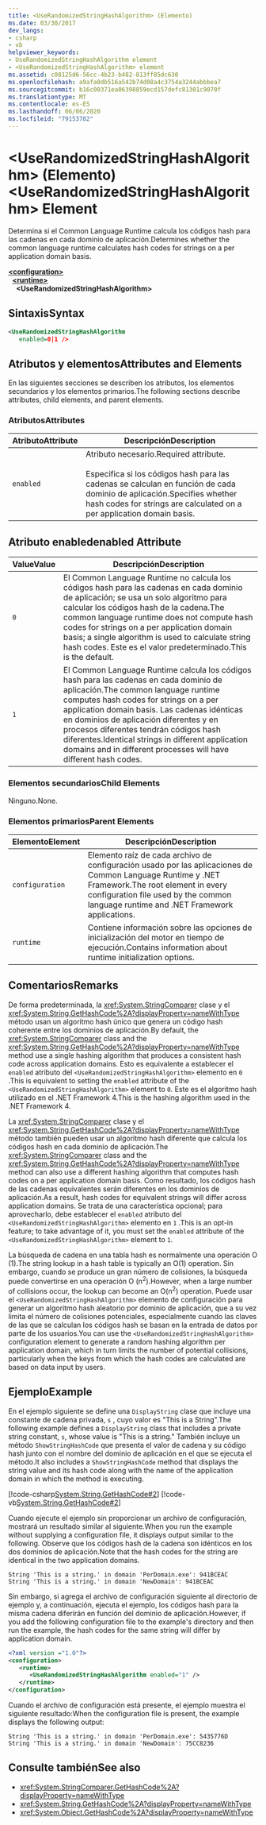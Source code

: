 ```yaml
---
title: <UseRandomizedStringHashAlgorithm> (Elemento)
ms.date: 03/30/2017
dev_langs:
- csharp
- vb
helpviewer_keywords:
- UseRandomizedStringHashAlgorithm element
- <UseRandomizedStringHashAlgorithm> element
ms.assetid: c08125d6-56cc-4b23-b482-813ff85dc630
ms.openlocfilehash: a9afa0db516a542b74d08a4c3754a3244abbbea7
ms.sourcegitcommit: b16c00371ea06398859ecd157defc81301c9070f
ms.translationtype: MT
ms.contentlocale: es-ES
ms.lasthandoff: 06/06/2020
ms.locfileid: "79153782"
---
```

# <a name="userandomizedstringhashalgorithm-element"></a><span data-ttu-id="29887-102">\<UseRandomizedStringHashAlgorithm> (Elemento)</span><span class="sxs-lookup"><span data-stu-id="29887-102">\<UseRandomizedStringHashAlgorithm> Element</span></span>
<span data-ttu-id="29887-103">Determina si el Common Language Runtime calcula los códigos hash para las cadenas en cada dominio de aplicación.</span><span class="sxs-lookup"><span data-stu-id="29887-103">Determines whether the common language runtime calculates hash codes for strings on a per application domain basis.</span></span>  
  
[**\<configuration>**](../configuration-element.md)\
&nbsp;&nbsp;[**\<runtime>**](runtime-element.md)\
&nbsp;&nbsp;&nbsp;&nbsp;**\<UseRandomizedStringHashAlgorithm>**  
  
## <a name="syntax"></a><span data-ttu-id="29887-104">Sintaxis</span><span class="sxs-lookup"><span data-stu-id="29887-104">Syntax</span></span>  
  
```xml  
<UseRandomizedStringHashAlgorithm
   enabled=0|1 />  
```  
  
## <a name="attributes-and-elements"></a><span data-ttu-id="29887-105">Atributos y elementos</span><span class="sxs-lookup"><span data-stu-id="29887-105">Attributes and Elements</span></span>  
 <span data-ttu-id="29887-106">En las siguientes secciones se describen los atributos, los elementos secundarios y los elementos primarios.</span><span class="sxs-lookup"><span data-stu-id="29887-106">The following sections describe attributes, child elements, and parent elements.</span></span>  
  
### <a name="attributes"></a><span data-ttu-id="29887-107">Atributos</span><span class="sxs-lookup"><span data-stu-id="29887-107">Attributes</span></span>  
  
|<span data-ttu-id="29887-108">Atributo</span><span class="sxs-lookup"><span data-stu-id="29887-108">Attribute</span></span>|<span data-ttu-id="29887-109">Descripción</span><span class="sxs-lookup"><span data-stu-id="29887-109">Description</span></span>|  
|---------------|-----------------|  
|`enabled`|<span data-ttu-id="29887-110">Atributo necesario.</span><span class="sxs-lookup"><span data-stu-id="29887-110">Required attribute.</span></span><br /><br /> <span data-ttu-id="29887-111">Especifica si los códigos hash para las cadenas se calculan en función de cada dominio de aplicación.</span><span class="sxs-lookup"><span data-stu-id="29887-111">Specifies whether hash codes for strings are calculated on a per application domain basis.</span></span>|  
  
## <a name="enabled-attribute"></a><span data-ttu-id="29887-112">Atributo enabled</span><span class="sxs-lookup"><span data-stu-id="29887-112">enabled Attribute</span></span>  
  
|<span data-ttu-id="29887-113">Value</span><span class="sxs-lookup"><span data-stu-id="29887-113">Value</span></span>|<span data-ttu-id="29887-114">Descripción</span><span class="sxs-lookup"><span data-stu-id="29887-114">Description</span></span>|  
|-----------|-----------------|  
|`0`|<span data-ttu-id="29887-115">El Common Language Runtime no calcula los códigos hash para las cadenas en cada dominio de aplicación; se usa un solo algoritmo para calcular los códigos hash de la cadena.</span><span class="sxs-lookup"><span data-stu-id="29887-115">The common language runtime does not compute hash codes for strings on a per application domain basis; a single algorithm is used to calculate string hash codes.</span></span> <span data-ttu-id="29887-116">Este es el valor predeterminado.</span><span class="sxs-lookup"><span data-stu-id="29887-116">This is the default.</span></span>|  
|`1`|<span data-ttu-id="29887-117">El Common Language Runtime calcula los códigos hash para las cadenas en cada dominio de aplicación.</span><span class="sxs-lookup"><span data-stu-id="29887-117">The common language runtime computes hash codes for strings on a per application domain basis.</span></span> <span data-ttu-id="29887-118">Las cadenas idénticas en dominios de aplicación diferentes y en procesos diferentes tendrán códigos hash diferentes.</span><span class="sxs-lookup"><span data-stu-id="29887-118">Identical strings in different application domains and in different processes will have different hash codes.</span></span>|  
  
### <a name="child-elements"></a><span data-ttu-id="29887-119">Elementos secundarios</span><span class="sxs-lookup"><span data-stu-id="29887-119">Child Elements</span></span>  
 <span data-ttu-id="29887-120">Ninguno.</span><span class="sxs-lookup"><span data-stu-id="29887-120">None.</span></span>  
  
### <a name="parent-elements"></a><span data-ttu-id="29887-121">Elementos primarios</span><span class="sxs-lookup"><span data-stu-id="29887-121">Parent Elements</span></span>  
  
|<span data-ttu-id="29887-122">Elemento</span><span class="sxs-lookup"><span data-stu-id="29887-122">Element</span></span>|<span data-ttu-id="29887-123">Descripción</span><span class="sxs-lookup"><span data-stu-id="29887-123">Description</span></span>|  
|-------------|-----------------|  
|`configuration`|<span data-ttu-id="29887-124">Elemento raíz de cada archivo de configuración usado por las aplicaciones de Common Language Runtime y .NET Framework.</span><span class="sxs-lookup"><span data-stu-id="29887-124">The root element in every configuration file used by the common language runtime and .NET Framework applications.</span></span>|  
|`runtime`|<span data-ttu-id="29887-125">Contiene información sobre las opciones de inicialización del motor en tiempo de ejecución.</span><span class="sxs-lookup"><span data-stu-id="29887-125">Contains information about runtime initialization options.</span></span>|  
  
## <a name="remarks"></a><span data-ttu-id="29887-126">Comentarios</span><span class="sxs-lookup"><span data-stu-id="29887-126">Remarks</span></span>  
 <span data-ttu-id="29887-127">De forma predeterminada, la <xref:System.StringComparer> clase y el <xref:System.String.GetHashCode%2A?displayProperty=nameWithType> método usan un algoritmo hash único que genera un código hash coherente entre los dominios de aplicación.</span><span class="sxs-lookup"><span data-stu-id="29887-127">By default, the <xref:System.StringComparer> class and the <xref:System.String.GetHashCode%2A?displayProperty=nameWithType> method use a single hashing algorithm that produces a consistent hash code across application domains.</span></span> <span data-ttu-id="29887-128">Esto es equivalente a establecer el `enabled` atributo del `<UseRandomizedStringHashAlgorithm>` elemento en `0` .</span><span class="sxs-lookup"><span data-stu-id="29887-128">This is equivalent to setting the `enabled` attribute of the `<UseRandomizedStringHashAlgorithm>` element to `0`.</span></span> <span data-ttu-id="29887-129">Este es el algoritmo hash utilizado en el .NET Framework 4.</span><span class="sxs-lookup"><span data-stu-id="29887-129">This is the hashing algorithm used in the .NET Framework 4.</span></span>  
  
 <span data-ttu-id="29887-130">La <xref:System.StringComparer> clase y el <xref:System.String.GetHashCode%2A?displayProperty=nameWithType> método también pueden usar un algoritmo hash diferente que calcula los códigos hash en cada dominio de aplicación.</span><span class="sxs-lookup"><span data-stu-id="29887-130">The <xref:System.StringComparer> class and the <xref:System.String.GetHashCode%2A?displayProperty=nameWithType> method can also use a different hashing algorithm that computes hash codes on a per application domain basis.</span></span> <span data-ttu-id="29887-131">Como resultado, los códigos hash de las cadenas equivalentes serán diferentes en los dominios de aplicación.</span><span class="sxs-lookup"><span data-stu-id="29887-131">As a result, hash codes for equivalent strings will differ across application domains.</span></span> <span data-ttu-id="29887-132">Se trata de una característica opcional; para aprovecharlo, debe establecer el `enabled` atributo del `<UseRandomizedStringHashAlgorithm>` elemento en `1` .</span><span class="sxs-lookup"><span data-stu-id="29887-132">This is an opt-in feature; to take advantage of it, you must set the `enabled` attribute of the `<UseRandomizedStringHashAlgorithm>` element to `1`.</span></span>  
  
 <span data-ttu-id="29887-133">La búsqueda de cadena en una tabla hash es normalmente una operación O (1).</span><span class="sxs-lookup"><span data-stu-id="29887-133">The string lookup in a hash table is typically an O(1) operation.</span></span> <span data-ttu-id="29887-134">Sin embargo, cuando se produce un gran número de colisiones, la búsqueda puede convertirse en una operación O (n<sup>2</sup>).</span><span class="sxs-lookup"><span data-stu-id="29887-134">However, when a large number of collisions occur, the lookup can become an O(n<sup>2</sup>) operation.</span></span> <span data-ttu-id="29887-135">Puede usar el `<UseRandomizedStringHashAlgorithm>` elemento de configuración para generar un algoritmo hash aleatorio por dominio de aplicación, que a su vez limita el número de colisiones potenciales, especialmente cuando las claves de las que se calculan los códigos hash se basan en la entrada de datos por parte de los usuarios.</span><span class="sxs-lookup"><span data-stu-id="29887-135">You can use the `<UseRandomizedStringHashAlgorithm>` configuration element to generate a random hashing algorithm per application domain, which in turn limits the number of potential collisions, particularly when the keys from which the hash codes are calculated are based on data input by users.</span></span>  
  
## <a name="example"></a><span data-ttu-id="29887-136">Ejemplo</span><span class="sxs-lookup"><span data-stu-id="29887-136">Example</span></span>  
 <span data-ttu-id="29887-137">En el ejemplo siguiente se define una `DisplayString` clase que incluye una constante de cadena privada, `s` , cuyo valor es "This is a String".</span><span class="sxs-lookup"><span data-stu-id="29887-137">The following example defines a `DisplayString` class that includes a private string constant, `s`, whose value is "This is a string."</span></span> <span data-ttu-id="29887-138">También incluye un método `ShowStringHashCode` que presenta el valor de cadena y su código hash junto con el nombre del dominio de aplicación en el que se ejecuta el método.</span><span class="sxs-lookup"><span data-stu-id="29887-138">It also includes a `ShowStringHashCode` method that displays the string value and its hash code along with the name of the application domain in which the method is executing.</span></span>  
  
 [!code-csharp[System.String.GetHashCode#2](../../../../../samples/snippets/csharp/VS_Snippets_CLR_System/system.String.GetHashCode/CS/perdomain.cs#2)]
 [!code-vb[System.String.GetHashCode#2](../../../../../samples/snippets/visualbasic/VS_Snippets_CLR_System/system.String.GetHashCode/VB/perdomain.vb#2)]  
  
 <span data-ttu-id="29887-139">Cuando ejecute el ejemplo sin proporcionar un archivo de configuración, mostrará un resultado similar al siguiente.</span><span class="sxs-lookup"><span data-stu-id="29887-139">When you run the example without supplying a configuration file, it displays output similar to the following.</span></span> <span data-ttu-id="29887-140">Observe que los códigos hash de la cadena son idénticos en los dos dominios de aplicación.</span><span class="sxs-lookup"><span data-stu-id="29887-140">Note that the hash codes for the string are identical in the two application domains.</span></span>  
  
```console
String 'This is a string.' in domain 'PerDomain.exe': 941BCEAC  
String 'This is a string.' in domain 'NewDomain': 941BCEAC  
```  
  
 <span data-ttu-id="29887-141">Sin embargo, si agrega el archivo de configuración siguiente al directorio de ejemplo y, a continuación, ejecuta el ejemplo, los códigos hash para la misma cadena diferirán en función del dominio de aplicación.</span><span class="sxs-lookup"><span data-stu-id="29887-141">However, if you add the following configuration file to the example's directory and then run the example, the hash codes for the same string will differ by application domain.</span></span>  
  
```xml  
<?xml version ="1.0"?>  
<configuration>  
   <runtime>  
      <UseRandomizedStringHashAlgorithm enabled="1" />  
   </runtime>  
</configuration>  
```  
  
 <span data-ttu-id="29887-142">Cuando el archivo de configuración está presente, el ejemplo muestra el siguiente resultado:</span><span class="sxs-lookup"><span data-stu-id="29887-142">When the configuration file is present, the example displays the following output:</span></span>  
  
```console
String 'This is a string.' in domain 'PerDomain.exe': 5435776D  
String 'This is a string.' in domain 'NewDomain': 75CC8236  
```  
  
## <a name="see-also"></a><span data-ttu-id="29887-143">Consulte también</span><span class="sxs-lookup"><span data-stu-id="29887-143">See also</span></span>

- <xref:System.StringComparer.GetHashCode%2A?displayProperty=nameWithType>
- <xref:System.String.GetHashCode%2A?displayProperty=nameWithType>
- <xref:System.Object.GetHashCode%2A?displayProperty=nameWithType>
